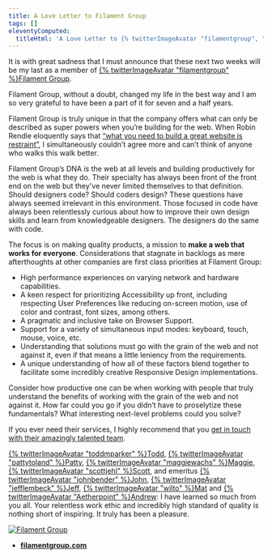 ```yaml
---
title: A Love Letter to Filament Group
tags: []
eleventyComputed:
  titleHtml: 'A Love Letter to {% twitterImageAvatar "filamentgroup", "z-avatar-eq" %}Filament Group'
---
```

It is with great sadness that I must announce that these next two weeks will be my last as a member of [{% twitterImageAvatar "filamentgroup" %}Filament Group](https://www.filamentgroup.com/).

Filament Group, without a doubt, changed my life in the best way and I am so very grateful to have been a part of it for seven and a half years.

Filament Group is truly unique in that the company offers what can only be described as super powers when you’re building for the web. When Robin Rendle eloquently says that [“what you need to build a great website is restraint”](https://css-tricks.com/no-absolutely-not/), I simultaneously couldn’t agree more and can’t think of anyone who walks this walk better.

Filament Group’s DNA _is_ the web at all levels and building productively for the web is what they do. Their specialty has always been front of the front end on the web but they've never limited themselves to that definition. Should designers code? Should coders design? These questions have always seemed irrelevant in this environment. Those focused in code have always been relentlessly curious about how to improve their own design skills and learn from knowledgeable designers. The designers do the same with code.

The focus is on making quality products, a mission to **make a web that works for everyone**. Considerations that stagnate in backlogs as mere afterthoughts at other companies are first class priorities at Filament Group:

* High performance experiences on varying network and hardware capabilities.
* A keen respect for prioritizing Accessibility up front, including respecting User Preferences like reducing on-screen motion, use of color and contrast, font sizes, among others.
* A pragmatic and inclusive take on Browser Support.
* Support for a variety of simultaneous input modes: keyboard, touch, mouse, voice, etc.
* Understanding that solutions must go with the grain of the web and not against it, even if that means a little leniency from the requirements.
* A unique understanding of how all of these factors blend together to facilitate some incredibly creative Responsive Design implementations.

Consider how productive one can be when working with people that truly understand the benefits of working with the grain of the web and not against it. How far could you go if you didn’t have to proselytize these fundamentals? What interesting next-level problems could you solve?

If you ever need their services, I highly recommend that you [get in touch with their amazingly talented team](https://www.filamentgroup.com/workwithus/).

<span class="nowrap">[{% twitterImageAvatar "toddmparker" %}Todd](https://twitter.com/toddmparker)</span>, <span class="nowrap">[{% twitterImageAvatar "pattytoland" %}Patty](https://twitter.com/pattytoland)</span>, <span class="nowrap">[{% twitterImageAvatar "maggiewachs" %}Maggie](https://twitter.com/maggiewachs)</span>, <span class="nowrap">[{% twitterImageAvatar "scottjehl" %}Scott](https://twitter.com/scottjehl)</span>, and emeritus <span class="nowrap">[{% twitterImageAvatar "johnbender" %}John](https://twitter.com/johnbender/)</span>, <span class="nowrap">[{% twitterImageAvatar "jefflembeck" %}Jeff](https://twitter.com/jefflembeck/)</span>, <span class="nowrap">[{% twitterImageAvatar "wilto" %}Mat](https://twitter.com/wilto)</span> and [{% twitterImageAvatar "Aetherpoint" %}Andrew](https://twitter.com/Aetherpoint): I have learned so much from you all. Your relentless work ethic and incredibly high standard of quality is nothing short of inspiring. It truly has been a pleasure.

<a href="https://www.filamentgroup.com/"><img src="/img/fg-logo.svg" alt="Filament Group" style="max-width: 22em"></a>

* [**filamentgroup.com**](https://www.filamentgroup.com/)
